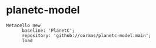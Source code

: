 # planetc-model

```st
Metacello new
      baseline: 'PlanetC';
      repository: 'github://cormas/planetc-model:main';
      load
```
